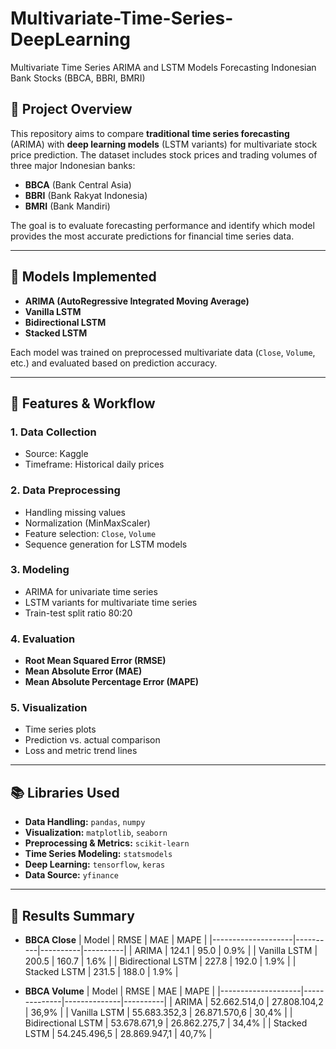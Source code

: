 # Multivariate-Time-Series-DeepLearning
Multivariate Time Series ARIMA and LSTM Models Forecasting Indonesian Bank Stocks (BBCA, BBRI, BMRI)

## 📌 Project Overview

This repository aims to compare **traditional time series forecasting** (ARIMA) with **deep learning models** (LSTM variants) for multivariate stock price prediction. The dataset includes stock prices and trading volumes of three major Indonesian banks:
- **BBCA** (Bank Central Asia)
- **BBRI** (Bank Rakyat Indonesia)
- **BMRI** (Bank Mandiri)

The goal is to evaluate forecasting performance and identify which model provides the most accurate predictions for financial time series data.

---

## 🧠 Models Implemented

- **ARIMA (AutoRegressive Integrated Moving Average)**
- **Vanilla LSTM**
- **Bidirectional LSTM**
- **Stacked LSTM**

Each model was trained on preprocessed multivariate data (`Close`, `Volume`, etc.) and evaluated based on prediction accuracy.

---

## 🔧 Features & Workflow

### 1. Data Collection
- Source: Kaggle
- Timeframe: Historical daily prices

### 2. Data Preprocessing
- Handling missing values
- Normalization (MinMaxScaler)
- Feature selection: `Close`, `Volume`
- Sequence generation for LSTM models

### 3. Modeling
- ARIMA for univariate time series
- LSTM variants for multivariate time series
- Train-test split ratio 80:20

### 4. Evaluation
- **Root Mean Squared Error (RMSE)**
- **Mean Absolute Error (MAE)**
- **Mean Absolute Percentage Error (MAPE)**

### 5. Visualization
- Time series plots
- Prediction vs. actual comparison
- Loss and metric trend lines

---

## 📚 Libraries Used

- **Data Handling:** `pandas`, `numpy`
- **Visualization:** `matplotlib`, `seaborn`
- **Preprocessing & Metrics:** `scikit-learn`
- **Time Series Modeling:** `statsmodels`
- **Deep Learning:** `tensorflow`, `keras`
- **Data Source:** `yfinance`

---

## 🚀 Results Summary

- **BBCA Close**
| Model               | RMSE     | MAE      | MAPE     |
|--------------------|----------|----------|----------|
| ARIMA              | 124.1    | 95.0     | 0.9%     |
| Vanilla LSTM       | 200.5    | 160.7    | 1.6%     |
| Bidirectional LSTM | 227.8    | 192.0    | 1.9%     |
| Stacked LSTM       | 231.5    | 188.0    | 1.9%     |

- **BBCA Volume**
| Model               | RMSE         | MAE          | MAPE     |
|--------------------|--------------|--------------|----------|
| ARIMA              | 52.662.514,0 | 27.808.104,2 | 36,9%    |
| Vanilla LSTM       | 55.683.352,3 | 26.871.570,6 | 30,4%    |
| Bidirectional LSTM | 53.678.671,9 | 26.862.275,7 | 34,4%    |
| Stacked LSTM       | 54.245.496,5 | 28.869.947,1 | 40,7%    |
